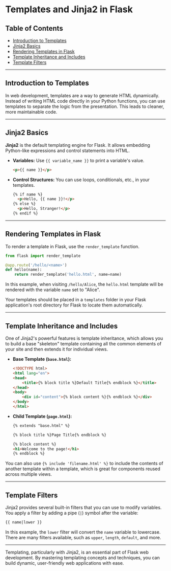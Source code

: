 # Templates and Jinja2 in Flask

## Table of Contents

- [Introduction to Templates](#introduction-to-templates)
- [Jinja2 Basics](#jinja2-basics)
- [Rendering Templates in Flask](#rendering-templates-in-flask)
- [Template Inheritance and Includes](#template-inheritance-and-includes)
- [Template Filters](#template-filters)

---

## Introduction to Templates

In web development, templates are a way to generate HTML dynamically. Instead of writing HTML code directly in your Python functions, you can use templates to separate the logic from the presentation. This leads to cleaner, more maintainable code.

---

## Jinja2 Basics

**Jinja2** is the default templating engine for Flask. It allows embedding Python-like expressions and control statements into HTML.

- **Variables:** Use `{{ variable_name }}` to print a variable's value.

  ```html
  <p>{{ name }}</p>
  ```

- **Control Structures:** You can use loops, conditionals, etc., in your templates.

  ```html
  {% if name %}
    <p>Hello, {{ name }}!</p>
  {% else %}
    <p>Hello, Stranger!</p>
  {% endif %}
  ```

---

## Rendering Templates in Flask

To render a template in Flask, use the `render_template` function.

```python
from flask import render_template

@app.route('/hello/<name>')
def hello(name):
    return render_template('hello.html', name=name)
```

In this example, when visiting `/hello/Alice`, the `hello.html` template will be rendered with the variable `name` set to "Alice".

Your templates should be placed in a `templates` folder in your Flask application's root directory for Flask to locate them automatically.

---

## Template Inheritance and Includes

One of Jinja2's powerful features is template inheritance, which allows you to build a base "skeleton" template containing all the common elements of your site and then extends it for individual views.

- **Base Template (`base.html`):**

  ```html
  <!DOCTYPE html>
  <html lang="en">
  <head>
      <title>{% block title %}Default Title{% endblock %}</title>
  </head>
  <body>
      <div id="content">{% block content %}{% endblock %}</div>
  </body>
  </html>
  ```

- **Child Template (`page.html`):**

  ```html
  {% extends "base.html" %}

  {% block title %}Page Title{% endblock %}

  {% block content %}
  <h1>Welcome to the page!</h1>
  {% endblock %}
  ```

You can also use `{% include 'filename.html' %}` to include the contents of another template within a template, which is great for components reused across multiple views.

---

## Template Filters

Jinja2 provides several built-in filters that you can use to modify variables. You apply a filter by adding a pipe (`|`) symbol after the variable:

```html
{{ name|lower }}
```

In this example, the `lower` filter will convert the `name` variable to lowercase. There are many filters available, such as `upper`, `length`, `default`, and more.

---

Templating, particularly with Jinja2, is an essential part of Flask web development. By mastering templating concepts and techniques, you can build dynamic, user-friendly web applications with ease.


